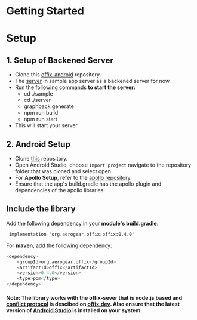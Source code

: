 # Getting Started

# Setup

## 1. Setup of Backened Server

- Clone this [offix-android](https://github.com/aerogear/offix-android.git) repository.
- The [server]((https://github.com/aerogear/offix-android/tree/master/sample/server)) in sample app server as a backened server for now.
- Run the following commands **to start the server:**
  - cd ./sample
  - cd ./server
  - graphback generate
  - npm run build
  - npm run start
- This will start your server. 


## 2. Android Setup

- Clone [this](https://github.com/aerogear/offix-android.git) repository. 
- Open Android Studio, choose `Import project` navigate to the repository folder that was cloned and select open.
- For **Apollo Setup**, refer to the [apollo repository](https://github.com/apollographql/apollo-android).
- Ensure that the app's build.gradle has the apollo plugin and dependencies of the apollo libraries.


## Include the library 

Add the following dependency in your **module's build.gradle**:
  
  ```  implementation 'org.aerogear.offix:offix:0.4.0' ```

For **maven**, add the following dependency: <br/> 

```kotlin
<dependency>
	<groupId>org.aerogear.offix</groupId>
	<artifactId>offix</artifactId>
	<version>0.4.0</version>
	<type>pom</type>
</dependency>
```


#### Note: The library works with the offix-sever that is node.js based and [conflict protocol](https://offix.dev/#/ref-conflict-server?id=structure-of-the-conflict-error) is descibed on [offix.dev](https://offix.dev/). Also ensure that the latest version of [Android Studio](https://developer.android.com/studio?gclid=CjwKCAjwnf7qBRAtEiwAseBO_LMFi8vRaMcSWJYnAZuIqr5--WTp0RAu0IWSPwcGjyHNZgblqmmw5RoCTs4QAvD_BwE) is installed on your system.
